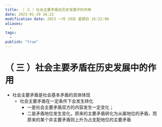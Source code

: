 ```yaml
---
title: （ 三 ）社会主要矛盾在历史发展中的作用
date: 2023-01-29 16:22
modification date: 2023 一月 29日 星期日 16:22:06
aliases:
  - 
tags:
  - 
publish: "true"
---
```


# （ 三 ）社会主要矛盾在历史发展中的作用

- 社会主要矛盾是社会基本矛盾的具体体现
	- 社会主要矛盾在一定条件下会发生转化
		- 一是社会主要矛盾双方的内容发生一定变化；
		- 二是矛盾地位发生变化，原来的主要矛盾转化为从属地位的矛盾，而原来的某个非主要矛盾则上升为占支配地位的主要矛盾